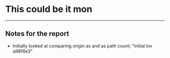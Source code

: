 # This could be it mon

---------------------
## Notes for the report

* Initially looked at comparing origin as and as path count; "initial inv a98f6e3"
